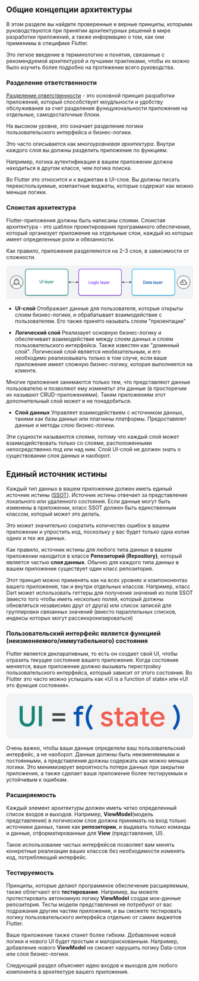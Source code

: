 ## Общие концепции архитектуры

В этом разделе вы найдете проверенные и верные принципы, которыми руководствуются при принятии архитектурных решений в мире разработки приложений, а также информацию о том, как они применимы в специфике Flutter.

Это легкое введение в терминологию и понятия, связанные с рекомендуемой архитектурой и лучшими практиками, чтобы их можно было изучить более подробно на протяжении всего руководства.

### Разделение ответственности

[Разделение ответственности](https://ru.wikipedia.org/wiki/%D0%A0%D0%B0%D0%B7%D0%B4%D0%B5%D0%BB%D0%B5%D0%BD%D0%B8%D0%B5_%D0%BE%D1%82%D0%B2%D0%B5%D1%82%D1%81%D1%82%D0%B2%D0%B5%D0%BD%D0%BD%D0%BE%D1%81%D1%82%D0%B8) - это основной принцип разработки приложений, который способствует моудльности и удобству обслуживания за счет разделения функцуиональности приложения на отдельные, самодостаточные блоки.

На высоком уровне, это означает разделение логики пользовательского интерфейса и бизнес-логики.

Это часто описывается как _многоуровневая архитектура_. Внутри каждого слоя вы должны разделить приложение по функциям.

Например, логика аутентификации в вашем приложении должна находиться в другом классе, чем логика поиска.

Во Flutter это относится и к виджетам в UI-слое. Вы должны писать переиспользуемые, компактные виджеты, которые содержат как можно меньше логики.

### Слоистая архитектура

Flutter-приложения должны быть написаны слоями. Слоистая архитектура - это шаблон проектирования программного обеспечения, который организует приложение на отдельные слои, каждый из которых имеет определенные роли и обязанности.

Как правило, приложения разделеяются на 2-3 слоя, в зависимости от сложности.

![Три общих слоя архитектуры приложений](img/horizontal-layers-with-icons.png "Три общих слоя архитектуры приложений")

- **UI-слой**
  Отображает данные для пользователя, которые открыты слоем бизнес-логики, и обрабатывает взаимодействие с пользователем. Его также принято называть слоем "презентации"

- **Логический слой**
  Реализаует основную бизнес-логику и обеспечивает взаимодействие между слоем данных и слоем пользовательского интерфейса. Также известен как "доменный слой". Логический слой является необязательным, и его необходимо реализовывать только в том случе, если ваше приложение имеет сложную бизнес-логику, которая выполняется на клиенте.

Многие приложения занимаются только тем, что представляют данные пользователю и позволяют ему изменятьт эти данные (в просторечии их называют CRUD-приложениями). Таким приложениям этот дополнительный слой может и не понадобиться.

- **Слой данных**
  Управляет взаимодействием с источником данных, такими как базы данных или плагнины платформы. Предоставялет данные и методы слою бизнес-логики.

Эти сущности называются слоями, потому что каждый слой может взаимодействовать только со слоями, расположенными непосредственно под или над ним. Слой UI-слой не должен знать о существовании слоя данных и наоборот.

## Единый источник истины

Каждый тип данных в вашем приложении должен иметь единый источник истины ([SSOT](https://en.wikipedia.org/wiki/Single_source_of_truth)). Источник истины отвечает за представление локального или удаленного состояния. Если данные могут быть изменены в приложении, класс SSOT должен быть единственным классом, который может это делать.

Это может значительно сократить количество ошибок в вашем приложении и упростить код, поскольку у вас будет только одна копия одних и тех же данных.

Как правило, источник истины для любого типа данных в вашем приложении находится в классе **Репозиторий (Repository)**, который является частью **слоя данных**. Обычно для каждого типа данных в вашем приложении существует один класс репозитория.

Этот принцип можно применять как на всех уровнях и компононентах вашего приложения, так и внутри отдельных классов. Например, класс Dart может использовать геттеры для получения значений из поля SSOT (вместо того чтобы иметь несколько полей, который должны обновляться независимо друг от друга) или список записей для группировки связанных значений (вместо параллельных списков, индексы которых могут рассинхронизироваться)

### Пользовательский интерфейс является функцией (неизменяемого/иммутабельного) состояния

Flutter является декларативным, то есть он создает свой UI, чтобы отразить текущее состояние вашего приложения. Когда состояние меняется, ваше приложение должно вызывать перестройку пользовательского интерфейса, который зависит от этого состояния. Во Flutter это часто можно услышать как «UI is a function of state» или «UI это функция состояния».

![UI это функция состояния](img/ui-f-state.png "UI это функция состояния")

Очень важно, чтобы ваши данные определяли ваш пользовательский интерфейс, а не наоборот. Данные должны быть неизменяемыми и постоянными, а представления должны содержать как можно меньше логики. Это минимизирует вероятность потери данных при закрытии приложения, а также сделает ваше приложение более тестируемым и устойчивым к ошибкам.

### Расширяемость

Каждый элемент архитектуры должен иметь четко определенный список входов и выходов. Например, **ViewModel**(модель представления) в логическом слое должна принимать на вход только источники данных, такие как **репозитории**, и выдавать только команды и данные, отформатированные для **View** (представления, UI).

Такое использование чистых интерфейсов позволяет вам менять конкретные реализации ваших классов без необходимости изменять код, потребляющий интерфейс.

### Тестируемость

Принципы, которые делают программное обеспечение расширяемым, также облегчают его **тестирование**. Например, вы можете протестировать автономную логику **ViewModel** создав мок-данные репозитория. Тесты модели представления не потребуют от вас подражания другим частям приложения, и вы сможете тестировать логику пользовательского интерфейса отдельно от самих виджетов Flutter.

Ваше приложение также станет более гибким. Добавление новой логики и нового UI будет простым и малорискованным. Например, добавление нового **ViewModel** не сможет нарушить логику Data-слоя или слоя бизнес-логики.

Следующий раздел объясняет идею входов и выходов для любого компонента в архитектуре вашего приложения.
